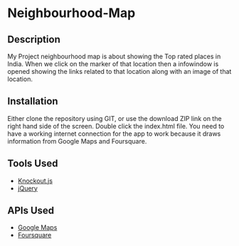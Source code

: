 # Neighbourhood-Map

## Description

My Project neighbourhood map is about showing the  Top rated places in India. When we click on the marker of that location then a infowindow is opened showing the links related to that location along with an image of that location.

## Installation

Either clone the repository using GIT, or use the download ZIP link on the right hand side of the screen.  Double click the index.html file. You need to have a working internet connection for the app to work because it draws information from Google Maps and Foursquare.

## Tools Used

* [Knockout.js](http://knockoutjs.com/)
* [jQuery](http://jquery.com)

## APIs Used

* [Google Maps](https://developers.google.com/maps/)
* [Foursquare](https://developer.foursquare.com/)
